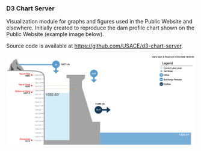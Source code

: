 ### D3 Chart Server

Visualization module for graphs and figures used in the Public Website and elsewhere. Initially created to reproduce the dam profile chart shown on the Public Website (example image below).

Source code is available at https://github.com/USACE/d3-chart-server.

![Dam Profile Chart](../images/dam-profile-chart.png)
